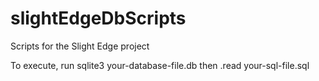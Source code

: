 # slightEdgeDbScripts
Scripts for the Slight Edge project

To execute, run 
sqlite3 your-database-file.db
then
.read your-sql-file.sql
